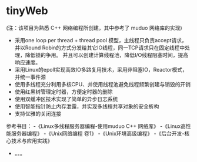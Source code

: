 # tinyWeb
(注：该项目为熟悉 C++ 网络编程所创建，其中参考了 muduo 网络库的实现)
- 采用one loop per thread + thread pool 模型，主线程只负责accept请求，并以Round Robin的方式分发给其它IO线程，同一TCP请求只在固定线程中处理，降低锁的争用。
  并且可以创建计算线程池，降低I/O线程阻塞时间，提高响应速度。
- 采用Linux的epoll实现高效IO多路复用技术，采用非阻塞IO，Reactor模式，并统一事件源
- 使用多线程充分利用多核CPU、并使用线程池避免线程频繁创建与销毁的开销
- 使用红黑树管理定时器，方便定时器的删除
- 使用双缓冲区技术实现了简单的异步日志系统
- 使用智能指针防止内存泄露，并实现多线程共享对象的安全析构
- 支持优雅的关闭连接

参考书目：
-《Linux多线程服务器编程-使用muduo C++ 网络库》
-《Linux高性能服务器编程》
-《Unix网络编程 卷1》
-《Unix环境高级编程》
-《后台开发-核心技术与应用实践》
- 。。。
